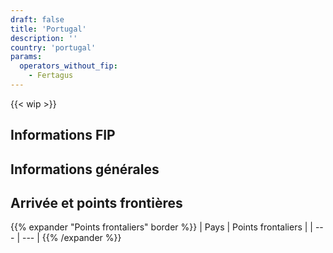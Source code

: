 ```yaml
---
draft: false
title: 'Portugal'
description: ''
country: 'portugal'
params:
  operators_without_fip:
    - Fertagus
---
```

<!-- Supprimez ce message si la page est complète -->
{{< wip >}}

## Informations FIP

<!--
    Un court résumé qui doit répondre aux questions suivantes, dans cet ordre :
    - Quels billets FIP (FIP 50 / coupons FIP) sont reconnus dans le pays et par quels opérateurs ferroviaires ?
    - Quelles sont les particularités de l'utilisation des billets FIP avec ces opérateurs ? (Ajoutez un lien vers l’opérateur ferroviaire)
    - Quels opérateurs ne reconnaissent pas les billets FIP et comment les identifier dans les informations de correspondance ?
-->

## Informations générales

<!--
    Une courte section sur la situation générale du transport ferroviaire dans le pays. Voici quelques exemples de sujets à traiter :
    - État du réseau ferroviaire
    - Liaisons importantes
    - Qualité et état des trains
    - Ponctualité
    - Fréquence
    - Trains/itinéraires/lignes spéciaux
    - Belles gares ferroviaires
-->

## Arrivée et points frontières

<!--
Uniquement les points frontaliers situés à la frontière nationale avec d'autres pays. Ils doivent être listés sous la forme : pays (opérateur ferroviaire) et leurs points de frontière.
-->

{{% expander "Points frontaliers" border %}}
| Pays | Points frontaliers |
| --- | --- |
{{% /expander %}}

### <Nom du pays>

<!--
  Quelles lignes permettent de venir depuis ce pays ?
  Quels conseils et recommandations pour entrer depuis ce pays ?
-->
